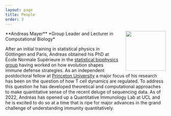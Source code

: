 ```yaml
---
layout: page
title: People
order: 3
---
```


<img style="width:9em;margin-left:1em;margin-top:1em,border-radius:5px" src="../images/andreasmayer.jpg" align="right">
**Andreas Mayer**  
*Group Leader and Lecturer in Computational Biology*  
<a href="https://scholar.google.com/citations?user=BKGAixAAAAAJ"><i class="ai ai-google-scholar"></i></a> &nbsp;
<a href="http://orcid.org/0000-0002-6643-7622"><i class="ai ai-orcid"></i></a> &nbsp;
<a href="https://github.com/andim"><i class="fa fa-github"></i></a> &nbsp;
<a href="https://twitter.com/andimscience"><i class="fa fa-twitter"></i></a> &nbsp;  

After an initial training in statistical physics in Göttingen and Paris, Andreas obtained his PhD at École Normale Supérieure in the [statistical biophysics group](https://sites.google.com/view/statbiophysens) having worked on how evolution shapes immune defense strategies. As an independent postdoctoral fellow at [Princeton University](https://lsi.princeton.edu/)  a major focus of his research has been on the question of how T cell dynamics are regulated. To address this question he has developed theoretical and computational approaches to make quantitative sense of the recent deluge of sequencing data. As of 2022, Andreas has opened up a Quantitative Immunology Lab at UCL and he is excited to do so at a time that is ripe for major advances in the grand challenge of understanding immunity quantitatively.  


